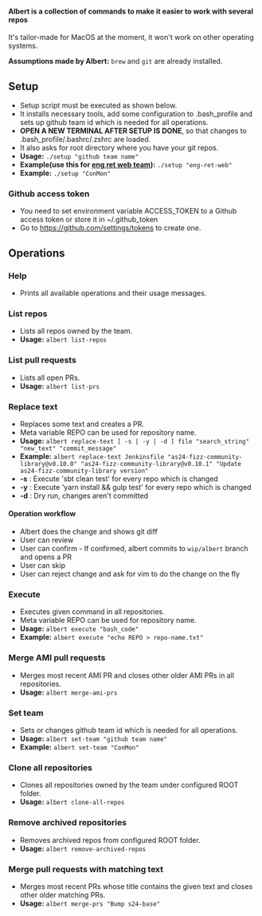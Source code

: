 #### Albert is a collection of commands to make it easier to work with several repos

It's tailor-made for MacOS at the moment, it won't work on other operating systems.

**Assumptions made by Albert:** ```brew``` and ```git``` are already installed.

## Setup
- Setup script must be executed as shown below.
- It installs necessary tools, add some configuration to .bash_profile and sets up github team id which is needed for all operations.
- **OPEN A NEW TERMINAL AFTER SETUP IS DONE**, so that changes to .bash_profile/.bashrc/.zshrc are loaded.
- It also asks for root directory where you have your git repos.
- **Usage:** ```./setup "github team name"```
- **Example(use this for [eng ret web team](https://github.com/orgs/Scout24/teams/as24-cxp-engagement-retention-web)):** ```./setup "eng-ret-web"```
- **Example:** ```./setup "ConMon"```

### Github access token
- You need to set environment variable ACCESS_TOKEN to a Github access token or store it in ~/.github_token
- Go to https://github.com/settings/tokens to create one.

## Operations
### Help
- Prints all available operations and their usage messages.

### List repos
- Lists all repos owned by the team.
- **Usage:** ```albert list-repos```

### List pull requests
- Lists all open PRs.
- **Usage:** ```albert list-prs```

### Replace text
- Replaces some text and creates a PR. 
- Meta variable REPO can be used for repository name.
- **Usage:** ```albert replace-text [ -s | -y | -d ] file "search_string" "new_text" "commit_message"```
- **Example:** ```albert replace-text Jenkinsfile "as24-fizz-community-library@v0.10.0" "as24-fizz-community-library@v0.10.1" "Update as24-fizz-community-library version"```
- **-s** : Execute 'sbt clean test' for every repo which is changed
- **-y** : Execute 'yarn install && gulp test' for every repo which is changed
- **-d** : Dry run, changes aren't committed
#### Operation workflow
- Albert does the change and shows git diff
- User can review
- User can confirm - If confirmed, albert commits to `wip/albert` branch and opens a PR
- User can skip
- User can reject change and ask for vim to do the change on the fly

### Execute
- Executes given command in all repositories. 
- Meta variable REPO can be used for repository name.
- **Usage:** ```albert execute "bash_code"```
- **Example:** ```albert execute "echo REPO > repo-name.txt"```

### Merge AMI pull requests
- Merges most recent AMI PR and closes other older AMI PRs in all repositories.
- **Usage:** ```albert merge-ami-prs```

### Set team
- Sets or changes github team id which is needed for all operations.
- **Usage:** ```albert set-team "github team name"```
- **Example:** ```albert set-team "ConMon"```

### Clone all repositories
- Clones all repositories owned by the team under configured ROOT folder.
- **Usage:** ```albert clone-all-repos```

### Remove archived repositories
- Removes archived repos from configured ROOT folder.
- **Usage:** ```albert remove-archived-repos```


### Merge pull requests with matching text
- Merges most recent PRs whose title contains the given text and closes other older matching PRs.
- **Usage:** ```albert merge-prs "Bump s24-base"```

